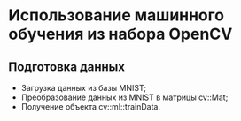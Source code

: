 #  Использование машинного обучения из набора OpenCV

## Подготовка данных
+ Загрузка данных из базы MNIST;
+ Преобразование данных из MNIST в матрицы cv::Mat;
+ Получение объекта cv::ml::trainData.


